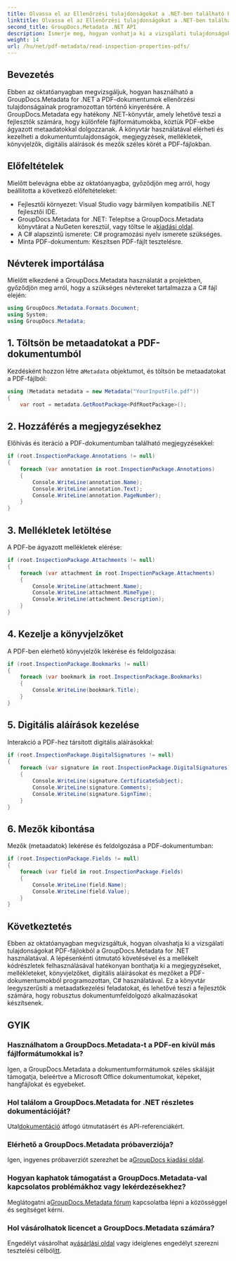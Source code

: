 ```yaml
---
title: Olvassa el az Ellenőrzési tulajdonságokat a .NET-ben található PDF-fájlokból
linktitle: Olvassa el az Ellenőrzési tulajdonságokat a .NET-ben található PDF-fájlokból
second_title: GroupDocs.Metadata .NET API
description: Ismerje meg, hogyan vonhatja ki a vizsgálati tulajdonságokat PDF-dokumentumokból a GroupDocs.Metadata for .NET segítségével. Fedezze fel a kommentárokat, mellékleteket és egyebeket.
weight: 14
url: /hu/net/pdf-metadata/read-inspection-properties-pdfs/
---
```

## Bevezetés
Ebben az oktatóanyagban megvizsgáljuk, hogyan használható a GroupDocs.Metadata for .NET a PDF-dokumentumok ellenőrzési tulajdonságainak programozottan történő kinyerésére. A GroupDocs.Metadata egy hatékony .NET-könyvtár, amely lehetővé teszi a fejlesztők számára, hogy különféle fájlformátumokba, köztük PDF-ekbe ágyazott metaadatokkal dolgozzanak. A könyvtár használatával elérheti és kezelheti a dokumentumtulajdonságok, megjegyzések, mellékletek, könyvjelzők, digitális aláírások és mezők széles körét a PDF-fájlokban.
## Előfeltételek
Mielőtt belevágna ebbe az oktatóanyagba, győződjön meg arról, hogy beállította a következő előfeltételeket:
- Fejlesztői környezet: Visual Studio vagy bármilyen kompatibilis .NET fejlesztői IDE.
-  GroupDocs.Metadata for .NET: Telepítse a GroupDocs.Metadata könyvtárat a NuGeten keresztül, vagy töltse le a[kiadási oldal](https://releases.groupdocs.com/metadata/net/).
- A C# alapszintű ismerete: C# programozási nyelv ismerete szükséges.
- Minta PDF-dokumentum: Készítsen PDF-fájlt tesztelésre.

## Névterek importálása
Mielőtt elkezdené a GroupDocs.Metadata használatát a projektben, győződjön meg arról, hogy a szükséges névtereket tartalmazza a C# fájl elején:
```csharp
using GroupDocs.Metadata.Formats.Document;
using System;
using GroupDocs.Metadata;
```
## 1. Töltsön be metaadatokat a PDF-dokumentumból
 Kezdésként hozzon létre a`Metadata` objektumot, és töltsön be metaadatokat a PDF-fájlból:
```csharp
using (Metadata metadata = new Metadata("YourInputFile.pdf"))
{
    var root = metadata.GetRootPackage<PdfRootPackage>();
```
## 2. Hozzáférés a megjegyzésekhez
Előhívás és iteráció a PDF-dokumentumban található megjegyzésekkel:
```csharp
if (root.InspectionPackage.Annotations != null)
{
    foreach (var annotation in root.InspectionPackage.Annotations)
    {
        Console.WriteLine(annotation.Name);
        Console.WriteLine(annotation.Text);
        Console.WriteLine(annotation.PageNumber);
    }
}
```
## 3. Mellékletek letöltése
A PDF-be ágyazott mellékletek elérése:
```csharp
if (root.InspectionPackage.Attachments != null)
{
    foreach (var attachment in root.InspectionPackage.Attachments)
    {
        Console.WriteLine(attachment.Name);
        Console.WriteLine(attachment.MimeType);
        Console.WriteLine(attachment.Description);
    }
}
```
## 4. Kezelje a könyvjelzőket
A PDF-ben elérhető könyvjelzők lekérése és feldolgozása:
```csharp
if (root.InspectionPackage.Bookmarks != null)
{
    foreach (var bookmark in root.InspectionPackage.Bookmarks)
    {
        Console.WriteLine(bookmark.Title);
    }
}
```
## 5. Digitális aláírások kezelése
Interakció a PDF-hez társított digitális aláírásokkal:
```csharp
if (root.InspectionPackage.DigitalSignatures != null)
{
    foreach (var signature in root.InspectionPackage.DigitalSignatures)
    {
        Console.WriteLine(signature.CertificateSubject);
        Console.WriteLine(signature.Comments);
        Console.WriteLine(signature.SignTime);
    }
}
```
## 6. Mezők kibontása
Mezők (metaadatok) lekérése és feldolgozása a PDF-dokumentumban:
```csharp
if (root.InspectionPackage.Fields != null)
{
    foreach (var field in root.InspectionPackage.Fields)
    {
        Console.WriteLine(field.Name);
        Console.WriteLine(field.Value);
    }
}
```

## Következtetés
Ebben az oktatóanyagban megvizsgáltuk, hogyan olvashatja ki a vizsgálati tulajdonságokat PDF-fájlokból a GroupDocs.Metadata for .NET használatával. A lépésenkénti útmutató követésével és a mellékelt kódrészletek felhasználásával hatékonyan bonthatja ki a megjegyzéseket, mellékleteket, könyvjelzőket, digitális aláírásokat és mezőket a PDF-dokumentumokból programozottan, C# használatával. Ez a könyvtár leegyszerűsíti a metaadatkezelési feladatokat, és lehetővé teszi a fejlesztők számára, hogy robusztus dokumentumfeldolgozó alkalmazásokat készítsenek.

## GYIK
### Használhatom a GroupDocs.Metadata-t a PDF-en kívül más fájlformátumokkal is?
Igen, a GroupDocs.Metadata a dokumentumformátumok széles skáláját támogatja, beleértve a Microsoft Office dokumentumokat, képeket, hangfájlokat és egyebeket.
### Hol találom a GroupDocs.Metadata for .NET részletes dokumentációját?
 Utal[dokumentáció](https://tutorials.groupdocs.com/metadata/net/) átfogó útmutatásért és API-referenciákért.
### Elérhető a GroupDocs.Metadata próbaverziója?
 Igen, ingyenes próbaverziót szerezhet be a[GroupDocs kiadási oldal](https://releases.groupdocs.com/).
### Hogyan kaphatok támogatást a GroupDocs.Metadata-val kapcsolatos problémákhoz vagy lekérdezésekhez?
 Meglátogatni a[GroupDocs.Metadata fórum](https://forum.groupdocs.com/c/metadata/14) kapcsolatba lépni a közösséggel és segítséget kérni.
### Hol vásárolhatok licencet a GroupDocs.Metadata számára?
Engedélyt vásárolhat a[vásárlási oldal](https://purchase.groupdocs.com/buy) vagy ideiglenes engedélyt szerezni tesztelési célból[itt](https://purchase.groupdocs.com/temporary-license/).